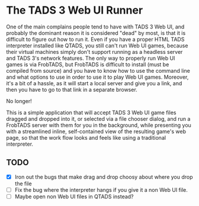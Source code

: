 # The TADS 3 Web UI Runner

One of the main complains people tend to have with TADS 3 Web UI, and probably
the dominant reason it is considered "dead" by most, is that it is difficult to
figure out how to run it. Even if you have a proper HTML TADS interpreter
installed like QTADS, you still can't run Web UI games, because their virtual
machines simply don't support running as a headless server and TADS 3's network
features. The only way to properly run Web UI games is via FrobTADS, but
FrobTADS is difficult to install (must be compiled from source) and you have to
know how to use the command line and what options to use in order to use it to
play Web UI games. Moreover, it's a bit of a hassle, as it will start a local
server and give you a link, and then you have to go to that link in a separate
browser.

No longer!

This is a simple application that will accept TADS 3 Web UI game files dragged
and dropped into it, or selected via a file chooser dialog, and run a FrobTADS
server with them for you in the background, while presenting you with
a streamlined inline, self-contained view of the resulting game's web page, so
that the work flow looks and feels like using a traditional interpreter.

## TODO

- [x] Iron out the bugs that make drag and drop choosy about where you drop the
  file
- [ ] Fix the bug where the interpreter hangs if you give it a non Web UI file.
- [ ] Maybe open non Web UI files in QTADS instead?
